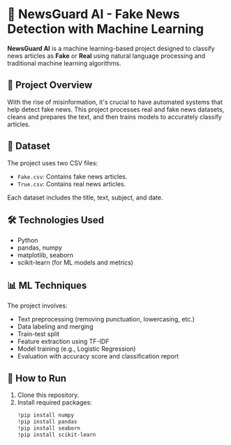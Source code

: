 # 📰 NewsGuard AI - Fake News Detection with Machine Learning

**NewsGuard AI** is a machine learning-based project designed to classify news articles as **Fake** or **Real** using natural language processing and traditional machine learning algorithms.

## 📌 Project Overview

With the rise of misinformation, it's crucial to have automated systems that help detect fake news. This project processes real and fake news datasets, cleans and prepares the text, and then trains models to accurately classify articles.

## 📂 Dataset

The project uses two CSV files:
- `Fake.csv`: Contains fake news articles.
- `True.csv`: Contains real news articles.

Each dataset includes the title, text, subject, and date.

## 🛠️ Technologies Used

- Python
- pandas, numpy
- matplotlib, seaborn
- scikit-learn (for ML models and metrics)

## 📊 ML Techniques

The project involves:
- Text preprocessing (removing punctuation, lowercasing, etc.)
- Data labeling and merging
- Train-test split
- Feature extraction using TF-IDF
- Model training (e.g., Logistic Regression)
- Evaluation with accuracy score and classification report

## 🧪 How to Run

1. Clone this repository.
2. Install required packages:
   ```bash
   !pip install numpy
   !pip install pandas
   !pip install seaborn
   !pip install scikit-learn

